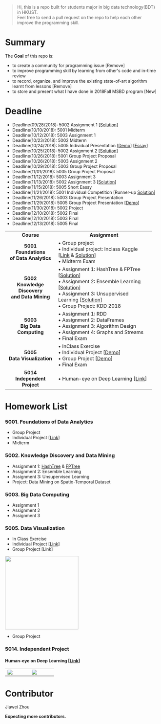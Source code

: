 >Hi, this is a repo built for students major in big data technology(BDT) in HKUST.  \
> Feel free to send a pull request on the repo to help each other improve the programming skill.

# Summary
The **Goal** of this repo is:
- to create a community for programming issue [Remove]
- to improve programming skill by learning from other's code and  in-time review
- to record, organize, and improve the existing state-of-art algorithm learnt from lessons [Remove]
- to store and present what I have done in 2018Fall MSBD program [New]

# Deadline
- Deadline(09/28/2018): 5002 Assignment 1 [[Solution](https://github.com/sysu-zjw/MSBD-2018Fall/tree/master/5002/A1/Q2)]
- Deadline(10/10/2018): 5001 Midterm 
- Deadline(10/12/2018): 5003 Assignment 1 
- Deadline(10/23/2018): 5002 Midterm 
- Deadline(10/24/2018): 5005 Individual Presentation [[Demo](https://sysu-zjw.github.io/5005TopVIS/)]  [[Essay](https://github.com/sysu-zjw/MSBD-2018Fall/blob/master/5005/Essay.md)]
- Deadline(10/25/2018): 5002 Assignment 2 [[Solution](https://github.com/sysu-zjw/MSBD-2018Fall/tree/master/5002/A2)]
- Deadline(10/26/2018): 5001 Group Project Proposal 
- Deadline(10/26/2018): 5003 Assignment 2 
- Deadline(10/29/2018): 5003 Group Project Proposal 
- Deadline(11/01/2018): 5005 Group Project Proposal 
- Deadline(11/12/2018): 5003 Assignment 3
- Deadline(11/13/2018): 5002 Assignment 3 [[Solution](https://github.com/sysu-zjw/MSBD-2018Fall/tree/master/5002/A3)]
- Deadline(11/15/2018): 5005 Short Eassy
- Deadline(11/21/2018): 5001 Individual Competition [Runner-up [Solution](https://github.com/sysu-zjw/MSBD-2018Fall/tree/master/5001/kaggle)]
- Deadline(11/26/2018): 5003 Group Project Presentation 
- Deadline(11/29/2018): 5005 Group Project Presentation  [[Demo](https://sysu-zjw.github.io/5005pre/)] 
- Deadline(11/30/2018): 5002 Project 
- Deadline(12/10/2018): 5002 Final 
- Deadline(12/10/2018): 5003 Final 
- Deadline(12/13/2018): 5005 Final 

<table border="0">
    <tbody>
        <tr>
            <td width="150" align="center"> <b> Course </b> </td>
            <td width="300" align="center"> <b> Assignment </b> </td>
        </tr>
        <tr>
            <td width="150" align="center" valign="center"> <b> 5001<br/> Foundations <br/> of Data Analytics </b>  </td>
            <td width="300" align="left" valign="top"> • Group project <br/>
                                                                                                 • Individual project: Inclass Kaggle
                                                                                                 [<a href="https://www.kaggle.com/t/d3175611b9594c4bb94a974e8ad664a5">Link</a>  &
                                                                                                 <a href="https://github.com/sysu-zjw/MSBD-2018Fall/tree/master/5001/kaggle"> Solution</a>]
                                                                                                 <br/>
                                                                                                 • Midterm Exam </td>
        </tr>
        <tr>
            <td align="center" valign="center"><b> 5002 <br/> Knowledge Discovery <br/>and Data Mining </b></td>
            <td > • Assignment 1:  HashTree & FPTree  [<a href="https://github.com/sysu-zjw/MSBD-2018Fall/tree/master/5002/A1/Q2">Solution</a>] <br/>
                        • Assignment 2:  Ensemble Learning [<a href="https://github.com/sysu-zjw/MSBD-2018Fall/tree/master/5002/A2">Solution</a>]<br/>
                        • Assignment 3:  Unsupervised Learning [<a href="https://github.com/sysu-zjw/MSBD-2018Fall/tree/master/5002/A3">Solution</a>] <br/>
                        • Group Project:  KDD 2018 </td>
        </tr>
        <tr>
            <td align="center" valign="center"><b> 5003 <br/> Big Data Computing </b></td>
            <td > • Assignment 1: RDD<br/>
                        • Assignment 2: DataFrames <br/>
                        • Assignment 3: Algorithm Design <br/>
                        • Assignment 4: Graphs and Streams <br/>
                        • Final Exam </td>
        </tr>
        <tr>
            <td align="center" valign="center"><b> 5005 <br/> Data Visualization </b></td>
            <td >  • InClass Exercise<br/>
                        • Individual Project [<a href="https://sysu-zjw.github.io/5005TopVIS/">Demo</a>] <br/>
                        • Group Project     [<a href="https://sysu-zjw.github.io/5005pre/">Demo</a>] <br/>
                        • Final Exam</td>
        </tr>
        <tr>
            <td align="center" valign="center"><b> 5014 <br/> Independent Project </b></td>
            <td >  • Human-eye on Deep Learning [<a href="https://github.com/sysu-zjw/XAI-Project">Link</a>]<br/>
        </tr>
    </tbody>
</table>


# Homework List
### 5001. Foundations of Data Analytics
- Group Project
- Individual Project [[Link](https://www.kaggle.com/t/d3175611b9594c4bb94a974e8ad664a5)] 
- Midterm

### 5002. Knowledge Discovery and Data Mining
- Assignment 1:  [HashTree](https://github.com/sysu-zjw/MSBD-2018Fall/tree/master/5002/A1/Q1) & [FPTree](https://github.com/sysu-zjw/Big-Data-Technology-Homework/tree/master/5002/A1/Q2)
- Assignment 2:  Ensemble Learning
- Assignment 3:  Unsupervised Learning
- Project:  Data Mining on Spatio-Temporal Dataset


### 5003. Big Data Computing
- Assignment 1
- Assignment 2
- Assignment 3

### 5005. Data Visualization
- In Class Exercise
- Individual Project [[Link](https://sysu-zjw.github.io/5005TopVIS/)]
- Group Project [Link]

[<img src="https://github.com/sysu-zjw/MSBD-2018Fall/blob/master/img/5005Pre.png" width="240">](https://sysu-zjw.github.io/5005TopVIS/)

- Group Project

### 5014. Independent Project
#### Human-eye on Deep Learning [[Link](https://github.com/sysu-zjw/XAI-Project)]
<table border=0 >
    <tbody>
        <tr>
            <td width="20%" > <img src="https://github.com/sysu-zjw/MSBD-2018Fall/blob/master/img/5014XAI_1.png"> </td>
            <td width="20%"> <img src="https://github.com/sysu-zjw/MSBD-2018Fall/blob/master/img/5014XAI_2.png"> </td>
        </tr>
    </tbody>
</table>


# Contributor
Jiawei Zhou

**Expecting more contributors.**

